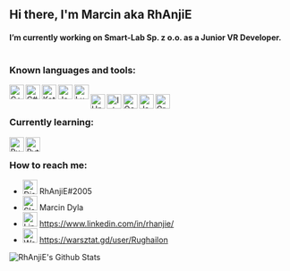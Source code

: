 ## Hi there, I'm Marcin aka RhAnjiE

#### I’m currently working on **Smart-Lab Sp. z o.o.** as a Junior VR Developer. <br /><br />

### Known languages and tools:

<img align="left" alt="C++" width="26px" src="https://simpleicons.org/icons/cplusplus.svg" />
<img align="left" alt="C#" width="26px" src="https://simpleicons.org/icons/csharp.svg" />
<img align="left" alt="Kotlin" width="26px" src="https://simpleicons.org/icons/kotlin.svg" />
<img align="left" alt="Java" width="26px" src="https://simpleicons.org/icons/java.svg" />
<img align="left" alt="Lua" width="26px" src="https://simpleicons.org/icons/lua.svg" /> <br />

<img align="left" alt="Unity" width="26px" src="https://simpleicons.org/icons/java.svg" />
<img align="left" alt="Intellij" width="26px" src="https://simpleicons.org/icons/java.svg" />
<img align="left" alt="Oculus" width="26px" src="https://simpleicons.org/icons/oculus.svg" />
<img align="left" alt="Json" width="26px" src="https://simpleicons.org/icons/json.svg" />
<img align="left" alt="Gradle" width="26px" src="https://simpleicons.org/icons/gradle.svg" /> <br />

### Currently learning:

<img align="left" alt="Rust" width="26px" src="https://simpleicons.org/icons/rust.svg" />
<img align="left" alt="Python" width="26px" src="https://simpleicons.org/icons/python.svg" /> <br />

### How to reach me:

- <img alt="Discord" width="26px" src="https://simpleicons.org/icons/discord.svg" /> RhAnjiE#2005 <br />
- <img alt="Slack" width="26px" src="https://simpleicons.org/icons/slack.svg" /> Marcin Dyla <br />
- <img alt="Linkedin" width="26px" src="https://simpleicons.org/icons/linkedin.svg" /> https://www.linkedin.com/in/rhanjie/ <br />
- <img alt="Warsztat.gd" width="26px" src="https://simpleicons.org/icons/wikipedia.svg" /> https://warsztat.gd/user/Rughailon 

<img align="left" alt="RhAnjiE's Github Stats" src="https://github-readme-stats-puce-six.vercel.app/api?username=Rhanjie&show_icons=true&hide_border=true" />
